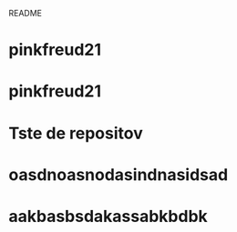 README
# pinkfreud21
# pinkfreud21
# Tste de repositov 
# oasdnoasnodasindnasidsad
# aakbasbsdakassabkbdbk